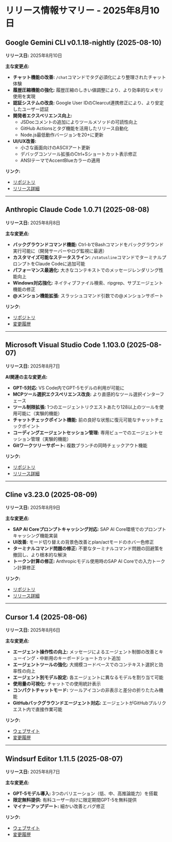 # リリース情報サマリー - 2025年8月10日

## Google Gemini CLI v0.1.18-nightly (2025-08-10)

**リリース日:** 2025年8月10日

**主な変更点:**
- **チャット機能の改善:** `/chat`コマンドでタグ必須化により整理されたチャット体験
- **履歴圧縮機能の強化:** 履歴圧縮のしきい値調整により、より効率的なメモリ使用を実現
- **認証システムの改良:** Google User IDのClearcut連携修正により、より安定したユーザー認証
- **開発者エクスペリエンス向上:** 
  - JSDocコメントの追加によりツールメソッドの可読性向上
  - GitHub Actionsとタグ機能を活用したリリース自動化
  - Node.js最低動作バージョンを20+に更新
- **UI/UX改善:**
  - 小さな画面向けのASCIIアート更新
  - デバッグコンソール拡張のCtrl+Sショートカット表示修正
  - ANSIテーマでAccentBlueカラーの適用

**リンク:**
- [リポジトリ](https://github.com/google-gemini/gemini-cli)
- [リリース詳細](https://github.com/google-gemini/gemini-cli/releases/tag/v0.1.18-nightly.250810.c632ec8b)

---

## Anthropic Claude Code 1.0.71 (2025-08-08)

**リリース日:** 2025年8月8日

**主な変更点:**
- **バックグラウンドコマンド機能:** Ctrl-bでBashコマンドをバックグラウンド実行可能に（開発サーバーやログ監視に最適）
- **カスタマイズ可能なステータスライン:** `/statusline`コマンドでターミナルプロンプトをClaude Codeに追加可能
- **パフォーマンス最適化:** 大きなコンテキストでのメッセージレンダリング性能向上
- **Windows対応強化:** ネイティブファイル検索、ripgrep、サブエージェント機能の修正
- **@メンション機能拡張:** スラッシュコマンド引数での@メンションサポート

**リンク:**
- [リポジトリ](https://github.com/anthropics/claude-code)
- [変更履歴](https://github.com/anthropics/claude-code/blob/main/CHANGELOG.md)

---

## Microsoft Visual Studio Code 1.103.0 (2025-08-07)

**リリース日:** 2025年8月7日

**AI関連の主な変更点:**
- **GPT-5対応:** VS Code内でGPT-5モデルの利用が可能に
- **MCPツール選択エクスペリエンス改良:** より直感的なツール選択インターフェース
- **ツール制限拡張:** 1つのエージェントリクエストあたり128以上のツールを使用可能に（実験的機能）
- **チャットチェックポイント機能:** 前の良好な状態に復元可能なチャットチェックポイント
- **コーディングエージェントセッション管理:** 専用ビューでのエージェントセッション管理（実験的機能）
- **Gitワークツリーサポート:** 複数ブランチの同時チェックアウト機能

**リンク:**
- [リポジトリ](https://github.com/microsoft/vscode)
- [リリース詳細](https://github.com/microsoft/vscode/releases/tag/1.103.0)

---

## Cline v3.23.0 (2025-08-09)

**リリース日:** 2025年8月9日

**主な変更点:**
- **SAP AI Coreプロンプトキャッシング対応:** SAP AI Core環境でのプロンプトキャッシング機能実装
- **UI改善:** モード切り替えの背景色改善とplan/actモードのホバー色修正
- **ターミナルコマンド問題の修正:** 不要なターミナルコマンド問題の回避策を撤回し、より根本的な解決
- **トークン計算の修正:** Anthropicモデル使用時のSAP AI Coreでの入力トークン計算修正

**リンク:**
- [リポジトリ](https://github.com/cline/cline)
- [リリース詳細](https://github.com/cline/cline/releases/tag/v3.23.0)

---

## Cursor 1.4 (2025-08-06)

**リリース日:** 2025年8月6日

**主な変更点:**
- **エージェント操作性の向上:** メッセージによるエージェント制御の改善とキューイング・中断用のキーボードショートカット追加
- **エージェントツールの強化:** 大規模コードベースでのコンテキスト選択と効率性の向上
- **エージェント別モデル設定:** 各エージェントに異なるモデルを割り当て可能
- **使用量の可視化:** チャットでの使用統計表示
- **コンパクトチャットモード:** ツールアイコンの非表示と差分の折りたたみ機能
- **GitHubバックグラウンドエージェント対応:** エージェントがGitHubプルリクエスト内で直接作業可能

**リンク:**
- [ウェブサイト](https://cursor.sh)
- [変更履歴](https://cursor.com/changelog)

---

## Windsurf Editor 1.11.5 (2025-08-07)

**リリース日:** 2025年8月7日

**主な変更点:**
- **GPT-5モデル導入:** 3つのバリエーション（低、中、高推論能力）を搭載
- **限定無料提供:** 有料ユーザー向けに限定期間GPT-5を無料提供
- **マイナーアップデート:** 細かい改善とバグ修正

**リンク:**
- [ウェブサイト](https://www.codeium.com)
- [変更履歴](https://windsurf.com/changelog)